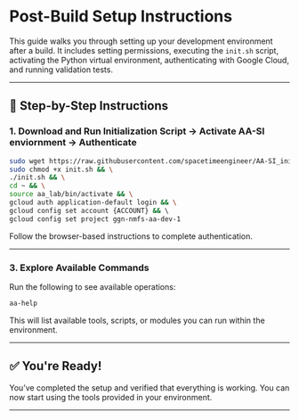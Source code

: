 # Post-Build Setup Instructions

This guide walks you through setting up your development environment after a build. It includes setting permissions, executing the `init.sh` script, activating the Python virtual environment, authenticating with Google Cloud, and running validation tests.

---

## 🚀 Step-by-Step Instructions


### 1. Download and Run Initialization Script -> Activate AA-SI enviornment -> Authenticate

```bash
sudo wget https://raw.githubusercontent.com/spacetimeengineer/AA-SI_init/main/init.sh && \
sudo chmod +x init.sh && \
./init.sh && \
cd ~ && \
source aa_lab/bin/activate && \
gcloud auth application-default login && \
gcloud config set account {ACCOUNT} && \ 
gcloud config set project ggn-nmfs-aa-dev-1 
```

Follow the browser-based instructions to complete authentication.

---

### 3. Explore Available Commands

Run the following to see available operations:

```bash
aa-help
```

This will list available tools, scripts, or modules you can run within the environment.

---

## ✅ You're Ready!

You’ve completed the setup and verified that everything is working. You can now start using the tools provided in your environment.

---
